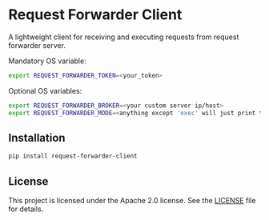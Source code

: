 # Request Forwarder Client

A lightweight client for receiving and executing requests from request forwarder server.

Mandatory OS variable:
```sh
export REQUEST_FORWARDER_TOKEN=<your_token>
```

Optional OS variables:
```sh
export REQUEST_FORWARDER_BROKER=<your custom server ip/host>
export REQUEST_FORWARDER_MODE=<anything except 'exec' will just print the request>
```

## Installation
```sh
pip install request-forwarder-client
```

## License
This project is licensed under the Apache 2.0 license. See the [LICENSE](LICENSE) file for details.
